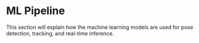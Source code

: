 ﻿# ML Pipeline

This section will explain how the machine learning models are used for pose detection, tracking, and real-time inference.

